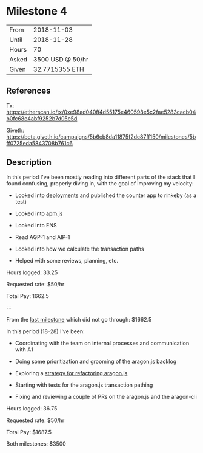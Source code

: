 # Milestone 4

| | |
|-|-|
| From  | 2018-11-03 |
| Until | 2018-11-28 |
| Hours | 70 |
| Asked | 3500 USD @ 50/hr |
| Given | 32.7715355 ETH |

## References

Tx: <https://etherscan.io/tx/0xe98ad040ff4d55175e460598e5c2fae5283cacb04b0fc68e4abf9252b7d05e5d>

Giveth: <https://beta.giveth.io/campaigns/5b6cb8da11875f2dc87ff150/milestones/5bff0725eda5843708b761c6>

## Description

In this period I've been mostly reading into different parts of the stack that I found confusing, properly diving in, with the goal of improving my velocity:

- Looked into [deployments](https://github.com/aragon/deployments) and published the counter app to rinkeby (as a test)

- Looked into [apm.js](https://github.com/aragon/apm.js)

- Looked into ENS

- Read AGP-1 and AIP-1

- Looked into how we calculate the transaction paths

- Helped with some reviews, planning, etc.

Hours logged: 33.25

Requested rate: $50/hr

Total Pay: 1662.5

--

From the [last milestone](https://beta.giveth.io/campaigns/5b6cb8da11875f2dc87ff150/milestones/5bf2c018aad06c0b7db01804) which did not go through: $1662.5

In this period (18-28) I've been:

- Coordinating with the team on internal processes and communication with A1

- Doing some prioritization and grooming of the aragon.js backlog

- Exploring a [strategy for refactoring aragon.js](https://github.com/aragon/aragon.js/issues/215)

- Starting with tests for the aragon.js transaction pathing

- Fixing and reviewing a couple of PRs on the aragon.js and the aragon-cli

Hours logged: 36.75

Requested rate: $50/hr

Total Pay: $1687.5

Both milestones: $3500
